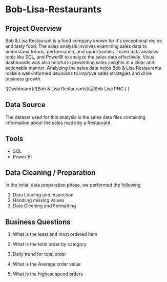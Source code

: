 # Bob-Lisa-Restaurants

## Project Overview

Bob & Lisa Restaurant is a food company known for it's exceptional recipe and tasty food. The sales analysis involves examining sales data to understand trends, performance, and opportunities. I used data analysis tools like SQL, and PowerBI to analyze the sales data effectively. Visual dashboards was also helpful in presenting sales insights in a clear and actionable manner. Analyzing the sales data helps Bob & Lisa Restaurants make a well-informed decisions to improve sales strategies and drive business growth.

![Dashboard](![Bob & Lisa Restaurants](![Bob   Lisa PNG](https://github.com/user-attachments/assets/46fa761a-6b68-4c40-a72d-55b6e2768aa6)
)
)

## Data Source

The dataset used for this analysis is the sales data files containing information about the sales made by a Restaurant.

## Tools 

- SQL
- Power BI

## Data Cleaning / Preparation

In the initial data preparation phase, we performed the following

1. Data Loading and Inspection
2. Handling missing values
3. Data Cleaning and Formatting

## Business Questions

1. What is the least and most ordered item

2. What is the total order by category

3. Daily trend for total order

4. What is the Average order value

5. What is the highest spend orders
